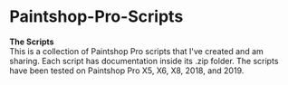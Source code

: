 # Paintshop-Pro-Scripts
**The Scripts**</br>
This is a collection of Paintshop Pro scripts that I've created and am sharing. Each script has documentation inside its .zip folder. The scripts have been tested on Paintshop Pro X5, X6, X8, 2018, and 2019.
